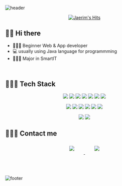 ![header](https://capsule-render.vercel.app/api?type=wave&color=F5df4d&text=Nice_to_meet_you!&animation=blinking&fontSize=60&height=200)


<div align="center">
  
[![Jaerim's Hits](https://hits.seeyoufarm.com/api/count/incr/badge.svg?url=https%3A%2F%2Fgithub.com%2Fjayrimkim&count_bg=%23F5DF4D&title_bg=%23939597&icon=&icon_color=%23E7E7E7&title=hits&edge_flat=false)](https://hits.seeyoufarm.com)

</div>


## 👋🏻 Hi there  

- 👩🏻‍💼   Beginner Web & App developer
- 💻    usually using Java language for programmming
- 👩🏻‍🏫   Major in SmartIT
<br>

## 👩🏻‍💻 Tech Stack 

<p align="center">    
    <img src="https://img.shields.io/badge/aws-333664?style=flat-square&logo=amazon-aws&logoColor=white"/>
    <img src="https://img.shields.io/badge/Java-007396?style=flat-square&logo=Java&logoColor=white"/>
    <img src="https://img.shields.io/badge/Javascript-ffb13b?style=flat-square&logo=javascript&logoColor=white"/>
    <img src="https://img.shields.io/badge/Python-3766AB?style=flat-square&logo=Python&logoColor=white"/>    
    <img src="https://img.shields.io/badge/C-A8B9CC?style=flat-square&logo=C&logoColor=white"/>
    <img src="https://img.shields.io/badge/HTML-E34F26?style=flat-square&logo=html5&logoColor=white"/>
    <img src="https://img.shields.io/badge/CSS-1572B6?style=flat-square&logo=css3&logoColor=white"/>
</p>

<p align="center">
    <img src="https://img.shields.io/badge/Spring-6DB33F?style=flat-square&logo=Spring&logoColor=white"/>
    <img src="https://img.shields.io/badge/Android-3DDC84?style=flat-square&logo=android&logoColor=white"/>
    <img src="https://img.shields.io/badge/Django-092E20?style=flat-square&logo=Django&logoColor=white"/>
    <img src="https://img.shields.io/badge/JSP-007396?style=flat-square&logo=java&logoColor=white"/>
    <img src="https://img.shields.io/badge/Node-339933?style=flat-square&logo=node.js&logoColor=white"/>
    <img src="https://img.shields.io/badge/React-61DAFB?style=flat-square&logo=react&logoColor=white"/>
</p>

<p align="center">
    <img src="https://img.shields.io/badge/OracleDB-F80000?style=flat-square&logo=oracle&logoColor=white"/>
    <img src="https://img.shields.io/badge/Mysql-E6B91E?style=flat-square&logo=MySql&logoColor=white"/>
</p>


## 🙋🏻‍♀️ Contact me

<div align="center">
    <a href="mailto:jayrimkim@naver.com">
        <img 
            src="https://img.shields.io/badge/Gmail-D14836?style=for-the-badge&logo=gmail&logoColor=white&link=https://instagram.com/leejieuns2/"
            style="height: auto; margin-left: 20px; margin-right: 20px; padding: 10px;"/>
    </a>
    <a href="https://instagram.com/kimjaerim_">
        <img 
            src="https://img.shields.io/badge/Instagram-E4405F?style=for-the-badge&logo=instagram&logoColor=white&link=https://instagram.com/kimjaerim_/"
            style="height: auto; margin-left: 20px; margin-right: 20px; padding: 10px;"/>
    </a>
    
</div>
<br/>
<br/>
<br/>

![footer](https://capsule-render.vercel.app/api?type=wave&color=939597&fontSize=60&section=footer)


